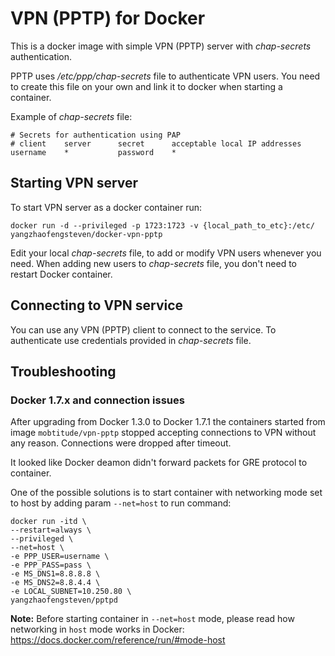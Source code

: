 # VPN (PPTP) for Docker

This is a docker image with simple VPN (PPTP) server with _chap-secrets_ authentication.

PPTP uses _/etc/ppp/chap-secrets_ file to authenticate VPN users.
You need to create this file on your own and link it to docker when starting a container.

Example of _chap-secrets_ file:

````
# Secrets for authentication using PAP
# client    server      secret      acceptable local IP addresses
username    *           password    *
````


## Starting VPN server

To start VPN server as a docker container run:

````
docker run -d --privileged -p 1723:1723 -v {local_path_to_etc}:/etc/ yangzhaofengsteven/docker-vpn-pptp
````

Edit your local _chap-secrets_ file, to add or modify VPN users whenever you need.
When adding new users to _chap-secrets_ file, you don't need to restart Docker container.

## Connecting to VPN service
You can use any VPN (PPTP) client to connect to the service.
To authenticate use credentials provided in _chap-secrets_ file.


## Troubleshooting 

### Docker 1.7.x and connection issues
After upgrading from Docker 1.3.0 to Docker 1.7.1 the containers started from image `mobtitude/vpn-pptp` stopped accepting connections to VPN without any reason.
Connections were dropped after timeout. 

It looked like Docker deamon didn't forward packets for GRE protocol to container.

One of the possible solutions is to start container with networking mode set to host by adding param `--net=host` to run command:

````
docker run -itd \
--restart=always \
--privileged \
--net=host \
-e PPP_USER=username \
-e PPP_PASS=pass \
-e MS_DNS1=8.8.8.8 \
-e MS_DNS2=8.8.4.4 \
-e LOCAL_SUBNET=10.250.80 \
yangzhaofengsteven/pptpd
````

**Note:** Before starting container in `--net=host` mode, please read how networking in `host` mode works in Docker:
https://docs.docker.com/reference/run/#mode-host

